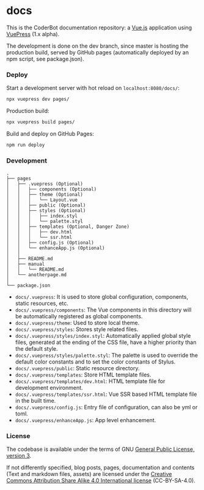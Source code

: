 # docs

This is the CoderBot documentation repository: a [Vue.js](https://vuejs.org/) application using [VuePress](https://vuepress.vuejs.org/) (1.x alpha).

The development is done on the dev branch, since master is hosting the production build, served by GitHub pages (automatically deployed by an npm script, see package.json).


### Deploy

Start a development server with hot reload on `localhost:8080/docs/`:
```bash
npx vuepress dev pages/
```

Production build:
```bash
npx vuepress build pages/
```

Build and deploy on GitHub Pages: 

```bash
npm run deploy
```

### Development

```
.
├── pages
│   ├── .vuepress (Optional)
│   │   ├── components (Optional)
│   │   ├── theme (Optional)
│   │   │   └── Layout.vue
│   │   ├── public (Optional)
│   │   ├── styles (Optional)
│   │   │   ├── index.styl
│   │   │   └── palette.styl
│   │   ├── templates (Optional, Danger Zone)
│   │   │   ├── dev.html
│   │   │   └── ssr.html
│   │   ├── config.js (Optional)
│   │   └── enhanceApp.js (Optional)
│   │ 
│   ├── README.md
│   ├── manual
│   │   └── README.md
│   └── anotherpage.md
│ 
└── package.json
```

- `docs/.vuepress`: It is used to store global configuration, components, static resources, etc.
- `docs/.vuepress/components`: The Vue components in this directory will be automatically registered as global components.
- `docs/.vuepress/theme`: Used to store local theme.
- `docs/.vuepress/styles`: Stores style related files.
- `docs/.vuepress/styles/index.styl`: Automatically applied global style files, generated at the ending of the CSS file, have a higher priority than the default style.
- `docs/.vuepress/styles/palette.styl`: The palette is used to override the default color constants and to set the color constants of Stylus.
- `docs/.vuepress/public`: Static resource directory.
- `docs/.vuepress/templates`: Store HTML template files.
- `docs/.vuepress/templates/dev.html`: HTML template file for development environment.
- `docs/.vuepress/templates/ssr.html`: Vue SSR based HTML template file in the built time.
- `docs/.vuepress/config.js`: Entry file of configuration, can also be yml or toml.
- `docs/.vuepress/enhanceApp.js`: App level enhancement.

### License

The codebase is available under the terms of GNU [General Public License, version 3](LICENSE.txt).

If not differently specified, blog posts, pages, documentation and contents (Text and markdown files, assets) are licensed under the [Creative Commons Attribution Share Alike 4.0 International license](LICENSE_contents.txt) (CC-BY-SA-4.0).
